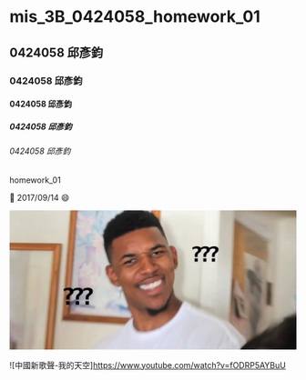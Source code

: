 # mis_3B_0424058_homework_01
## 0424058 邱彥鈞 
### 0424058 邱彥鈞 
#### 0424058 邱彥鈞 
##### 0424058 邱彥鈞 
###### 0424058 邱彥鈞 
homework_01

:date: 2017/09/14 :smile:

![](blackpeople.jpg)

![中國新歌聲-我的天空]<https://www.youtube.com/watch?v=fODRP5AYBuU>
